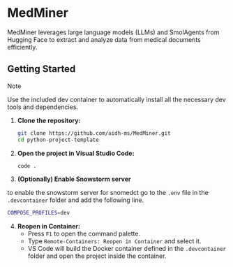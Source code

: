 # MedMiner

MedMiner leverages large language models (LLMs) and SmolAgents from Hugging Face to extract and analyze data from medical documents efficiently.

## Getting Started

> [!NOTE]
> Use the included dev container to automatically install all the necessary dev tools and dependencies.

1. **Clone the repository:**
    ```sh
    git clone https://github.com/aidh-ms/MedMiner.git
    cd python-project-template
    ```

2. **Open the project in Visual Studio Code:**
    ```sh
    code .
    ```

3. **(Optionally) Enable Snowstorm server**

to enable the snowstorm server for snomedct go to the `.env` file in the `.devcontainer` folder and add the following line.

```bash
COMPOSE_PROFILES=dev
```

4. **Reopen in Container:**
    - Press `F1` to open the command palette.
    - Type `Remote-Containers: Reopen in Container` and select it.
    - VS Code will build the Docker container defined in the `.devcontainer` folder and open the project inside the container.
